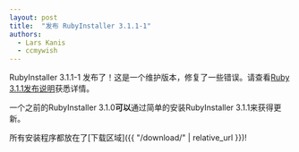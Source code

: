 ```yaml
---
layout: post
title:  "发布 RubyInstaller 3.1.1-1"
authors:
  - Lars Kanis
  - ccmywish
---
```

RubyInstaller 3.1.1-1 发布了！这是一个维护版本，修复了一些错误。请查看[Ruby 3.1.1发布说明](https://www.ruby-lang.org/en/news/2022/02/18/ruby-3-1-1-released/)获悉详情。

一个之前的RubyInstaller 3.1.0<b>可以</b>通过简单的安装RubyInstaller 3.1.1来获得更新。

所有安装程序都放在了[下载区域]({{ "/download/" | relative_url }})!
